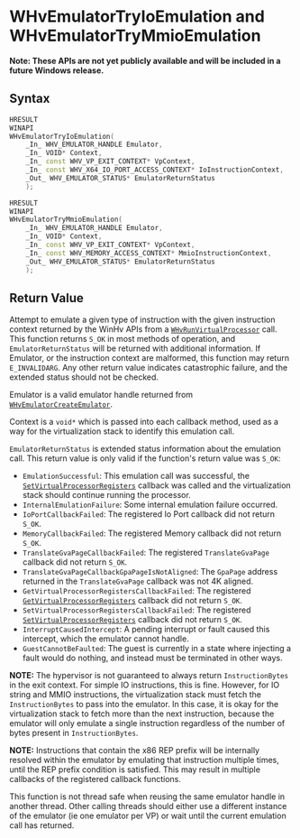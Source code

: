 # WHvEmulatorTryIoEmulation and WHvEmulatorTryMmioEmulation
**Note: These APIs are not yet publicly available and will be included in a future Windows release.**

## Syntax

```C++
HRESULT
WINAPI
WHvEmulatorTryIoEmulation(
    _In_ WHV_EMULATOR_HANDLE Emulator,
    _In_ VOID* Context,
    _In_ const WHV_VP_EXIT_CONTEXT* VpContext,
    _In_ const WHV_X64_IO_PORT_ACCESS_CONTEXT* IoInstructionContext,
    _Out_ WHV_EMULATOR_STATUS* EmulatorReturnStatus
    );

HRESULT
WINAPI
WHvEmulatorTryMmioEmulation(
    _In_ WHV_EMULATOR_HANDLE Emulator,
    _In_ VOID* Context,
    _In_ const WHV_VP_EXIT_CONTEXT* VpContext,
    _In_ const WHV_MEMORY_ACCESS_CONTEXT* MmioInstructionContext,
    _Out_ WHV_EMULATOR_STATUS* EmulatorReturnStatus
    );
```

## Return Value
Attempt to emulate a given type of instruction with the given instruction context
returned by the WinHv APIs from a [`WHvRunVirtualProcessor`](/virtualization/api/hypervisor-platform/funcs/WHvRunVirtualProcessor.md) call. This function returns
`S_OK` in most methods of operation, and `EmulatorReturnStatus` will be returned with
additional information. If Emulator, or the instruction context are malformed, this
function may return `E_INVALIDARG`. Any other return value indicates catastrophic failure, and the extended status should not be checked.

Emulator is a valid emulator handle returned from [`WHvEmulatorCreateEmulator`](WHvEmulatorCreateEmulator.md).

Context is a `void*` which is passed into each callback method, used as a way
for the virtualization stack to identify this emulation call.

`EmulatorReturnStatus` is extended status information about the emulation call. This return value
is only valid if the function's return value was `S_OK`:
* `EmulationSuccessful`: This emulation call was successful, the [`SetVirtualProcessorRegisters`](/virtualization/api/hypervisor-platform/funcs/WHvSetVirtualProcessorRegisters.md) callback was called and the virtualization stack should continue running the processor.
* `InternalEmulationFailure`: Some internal emulation failure occurred.
* `IoPortCallbackFailed`: The registered Io Port callback did not return `S_OK`.
* `MemoryCallbackFailed`: The registered Memory callback did not return `S_OK`.
* `TranslateGvaPageCallbackFailed`: The registered `TranslateGvaPage` callback did not return `S_OK`.
* `TranslateGvaPageCallbackGpaPageIsNotAligned`: The `GpaPage` address returned in the `TranslateGvaPage`
callback was not 4K aligned.
* `GetVirtualProcessorRegistersCallbackFailed`: The registered [`GetVirtualProcessorRegisters`](/virtualization/api/hypervisor-platform/funcs/WhvGetVirtualProcessorRegisters.md) callback did not return `S_OK`.
* `SetVirtualProcessorRegistersCallbackFailed`: The registered [`SetVirtualProcessorRegisters`](/virtualization/api/hypervisor-platform/funcs/WHvSetVirtualProcessorRegisters.md) callback did not return `S_OK`.
* `InterruptCausedIntercept`: A pending interrupt or fault caused this intercept, which the emulator cannot handle.
* `GuestCannotBeFaulted`: The guest is currently in a state where injecting a fault would do nothing, and instead must be terminated in other ways.

**NOTE:** The hypervisor is not guaranteed to always return `InstructionBytes` in the exit context.
For simple IO instructions, this is fine. However, for IO string and MMIO instructions, the virtualization stack must fetch the `InstructionBytes` to pass into the emulator. In this case, it is okay for the virtualization stack to fetch more than the next instruction, because the emulator will only emulate a single instruction regardless of the number of bytes present in `InstructionBytes`.

**NOTE:** Instructions that contain the x86 REP prefix will be internally resolved within the emulator by emulating that instruction multiple times, until the REP prefix condition is satisfied.
This may result in multiple callbacks of the registered callback functions.

This function is not thread safe when reusing the same emulator handle in another thread. Other calling threads should either use a different instance of the emulator (ie one emulator per VP) or wait until the current emulation call has returned.